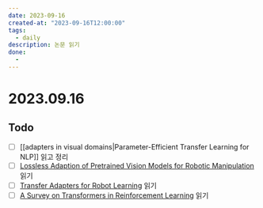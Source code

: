 ```yaml
---
date: 2023-09-16
created-at: "2023-09-16T12:00:00"
tags:
  - daily
description: 논문 읽기
done:
  - 
---
```

# 2023.09.16
## Todo
- [ ] [[adapters in visual domains|Parameter-Efficient Transfer Learning for NLP]] 읽고 정리
- [ ] [Lossless Adaption of Pretrained Vision Models for Robotic Manipulation](https://arxiv.org/pdf/2304.06600.pdf) 읽기
- [ ] [Transfer Adapters for Robot Learning](https://openreview.net/pdf?id=H--wvRYBmF) 읽기
- [ ] [A Survey on Transformers in Reinforcement Learning](https://arxiv.org/pdf/2301.03044.pdf) 읽기